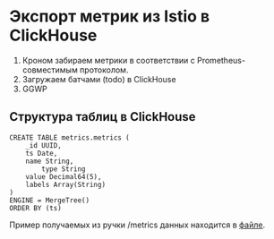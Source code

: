 # Экспорт метрик из Istio в ClickHouse

1. Кроном забираем метрики в соответствии с Prometheus-совместимым протоколом.
2. Загружаем батчами (todo) в ClickHouse
3. GGWP

## Структура таблиц в ClickHouse
```
CREATE TABLE metrics.metrics (
    _id UUID,
    ts Date,
    name String,
		type String
    value Decimal64(5),
    labels Array(String)
)
ENGINE = MergeTree()
ORDER BY (ts)
```

Пример получаемых из ручки /metrics данных находится в [файле](src/main/java/ru/cshse/project/sources/dummy_metrics.txt). 